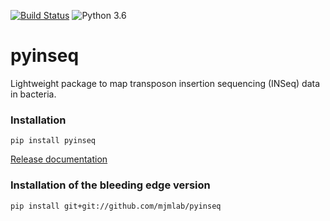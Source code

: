 [![Build Status](https://travis-ci.org/mjmlab/pyinseq.svg?branch=master)](https://travis-ci.org/mandel01/pyinseq)
![Python 3.6](https://img.shields.io/badge/python-3.6-blue.svg)

# pyinseq

Lightweight package to map transposon insertion sequencing (INSeq) data in
bacteria.


### Installation

```
pip install pyinseq
```
[Release documentation](http://pyinseq.readthedocs.io/en/stable/)


### Installation of the bleeding edge version

```
pip install git+git://github.com/mjmlab/pyinseq
```
